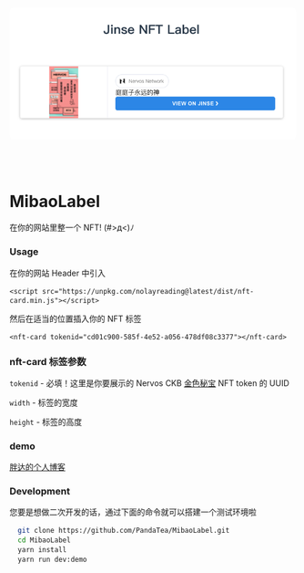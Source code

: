 <img style="border-radius: 8px" src="assets/MibaoLabel.png" />

<br /><br />

# MibaoLabel

在你的网站里整一个 NFT! (#>д<)ﾉ

### Usage

在你的网站 Header 中引入

```
<script src="https://unpkg.com/nolayreading@latest/dist/nft-card.min.js"></script>
```

然后在适当的位置插入你的 NFT 标签

```
<nft-card tokenid="cd01c900-585f-4e52-a056-478df08c3377"></nft-card>
```

### nft-card 标签参数

`tokenid` - 必填！这里是你要展示的 Nervos CKB [金色秘宝](https://explorer.jinse.cc/) NFT token 的 UUID

`width` - 标签的宽度

`height` - 标签的高度

### demo

[胖达的个人博客](https://pandatea.life/post/jin-se-chuan-shuo-biao-qian-qia-xiang-mu-guo-cheng/)

### Development

您要是想做二次开发的话，通过下面的命令就可以搭建一个测试环境啦

```bash
  git clone https://github.com/PandaTea/MibaoLabel.git
  cd MibaoLabel
  yarn install
  yarn run dev:demo
```
